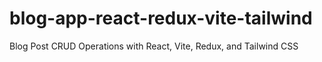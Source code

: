 # blog-app-react-redux-vite-tailwind
Blog Post CRUD Operations with React, Vite, Redux, and Tailwind CSS
